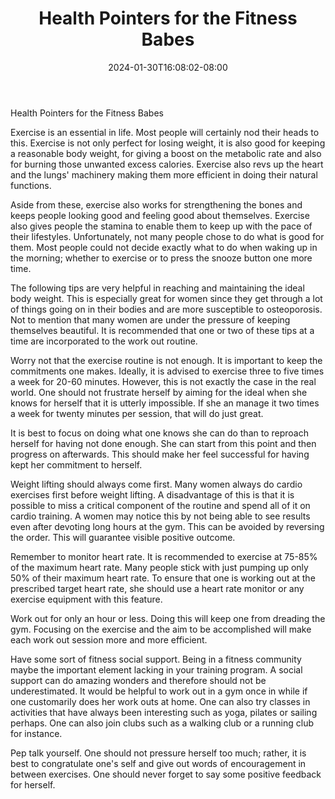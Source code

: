 ﻿---
title: "Health Pointers for the Fitness Babes"
date: 2024-01-30T16:08:02-08:00
description: "Fitness Tips for Web Success"
featured_image: "/images/Fitness.jpg"
tags: ["Fitness"]
---

Health Pointers for the Fitness Babes

Exercise is an essential in life. Most people will certainly nod their heads to this. Exercise is not only perfect for losing weight, it is also good for keeping a reasonable body weight, for giving a boost on the metabolic rate and also for burning those unwanted excess calories. Exercise also revs up the heart and the lungs' machinery making them more efficient in doing their natural functions. 

Aside from these, exercise also works for strengthening the bones and keeps people looking good and feeling good about themselves. Exercise also gives people the stamina to enable them to keep up with the pace of their lifestyles. Unfortunately, not many people chose to do what is good for them. Most people could not decide exactly what to do when waking up in the morning; whether to exercise or to press the snooze button one more time. 

The following tips are very helpful in reaching and maintaining the ideal body weight. This is especially great for women since they get through a lot of things going on in their bodies and are more susceptible to osteoporosis. Not to mention that many women are under the pressure of keeping themselves beautiful. It is recommended that one or two of these tips at a time are incorporated to the work out routine.

Worry not that the exercise routine is not enough. It is important to keep the commitments one makes. Ideally, it is advised to exercise three to five times a week for 20-60 minutes. However, this is not exactly the case in the real world. One should not frustrate herself by aiming for the ideal when she knows for herself that it is utterly impossible. If she an manage it two times a week for twenty minutes per session, that will do just great.

It is best to focus on doing what one knows she can do than to reproach herself for having not done enough. She can start from this point and then progress on afterwards. This should make her feel successful for having kept her commitment to herself.

Weight lifting should always come first. Many women always do cardio exercises first before weight lifting. A disadvantage of this is that it is possible to miss a critical component of the routine and spend all of it on cardio training. A women may notice this by not being able to see results even after devoting long hours at the gym. This can be avoided by reversing the order. This will guarantee visible positive outcome. 

Remember to monitor heart rate. It is recommended to exercise at 75-85% of the maximum heart rate. Many people stick with just pumping up only 50% of their maximum heart rate. To ensure that one is working out at the prescribed target heart rate, she should use a heart rate monitor or any exercise equipment with this feature.

Work out for only an hour or less. Doing this will keep one from dreading the gym. Focusing on the exercise and the aim to be accomplished will make each work out session more and more efficient.

Have some sort of fitness social support. Being in a fitness community maybe the important element lacking in your training program. A social support can do amazing wonders and therefore should not be underestimated. It would be helpful to work out in a gym once in while if one customarily does her work outs at home. One can also try classes in activities that have always been interesting such as yoga, pilates or sailing perhaps. One can also join clubs such as a walking club or a running club for instance.

Pep talk yourself. One should not pressure herself too much; rather, it is best to congratulate one's self and give out words of encouragement in between exercises. One should never forget to say some positive feedback for herself.

